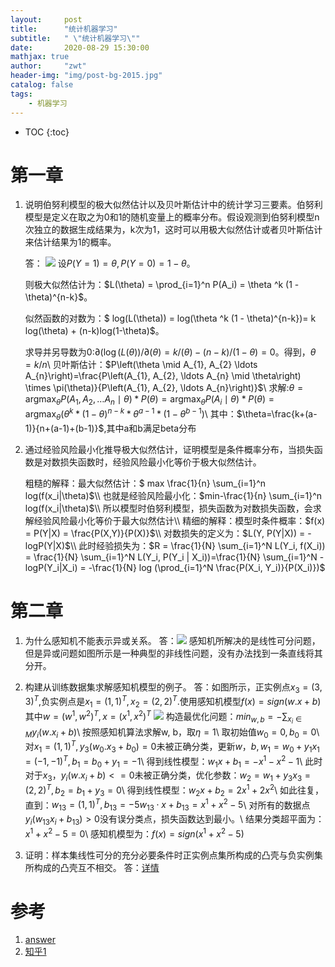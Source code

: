 ```yaml
---
layout:     post
title:      "统计机器学习"
subtitle:   " \"统计机器学习\""
date:       2020-08-29 15:30:00 
mathjax: true
author:     "zwt"
header-img: "img/post-bg-2015.jpg"
catalog: false
tags:
    - 机器学习
---
```

* TOC
{:toc}
# 第一章

1. 说明伯努利模型的极大似然估计以及贝叶斯估计中的统计学习三要素。伯努利模型是定义在取之为0和1的随机变量上的概率分布。假设观测到伯努利模型n次独立的数据生成结果为，k次为1，这时可以用极大似然估计或者贝叶斯估计来估计结果为1的概率。

   答：
 ![](https://zwt0204.github.io//img/第一章.png)
   设$P(Y=1) = \theta, P(Y=0) = 1 - \theta$。

   则极大似然估计为：$L(\theta) = \prod_{i=1}^n P(A_i) = \theta ^k (1 - \theta)^{n-k}$。

   似然函数的对数为：$
   log(L(\theta)) = log(\theta ^k (1 - \theta)^{n-k})= k log(\theta) + (n-k)log(1-\theta)$。

   求导并另导数为0:$\partial(\log (L(\theta)) / \partial(\theta)=k /(\theta)-(n-k) /(1-\theta)=0$。得到，$\theta=k/n$\\
   贝叶斯估计：$P\left(\theta \mid A_{1}, A_{2} \ldots A_{n}\right)=\frac{P\left(A_{1}, A_{2}, \ldots A_{n} \mid \theta\right) \times \pi(\theta)}{P\left(A_{1}, A_{2}, \ldots A_{n}\right)}$\\
   求解:$\theta=\operatorname{argmax}_{\theta} P\left(A_{1}, A_{2}, \ldots A_{n} \mid \theta\right) * P(\theta)=\operatorname{argmax}_{\theta} P\left(A_{i} \mid \theta\right) * P(\theta)=\operatorname{argmax}_{\theta}\left(\theta^{k} *(1-\theta)^{n-k} * \theta^{a-1} *\left(1-\theta^{b-1}\right)\right.$\\
   其中：$\theta=\frac{k+(a-1)}{n+(a-1)+(b-1)}$,其中a和b满足beta分布

2. 通过经验风险最小化推导极大似然估计，证明模型是条件概率分布，当损失函数是对数损失函数时，经验风险最小化等价于极大似然估计。

   粗糙的解释：最大似然估计：$ max \frac{1}{n} \sum_{i=1}^n log(f(x_i|\theta)$\\
   也就是经验风险最小化：$min-\frac{1}{n} \sum_{i=1}^n log(f(x_i|\theta)$\\
   所以模型时伯努利模型，损失函数为对数损失函数，会求解经验风险最小化等价于最大似然估计\\
   精细的解释：模型时条件概率：$f(x) = P(Y|X) = \frac{P(X,Y)}{P(X)}$\\
    对数损失的定义为：$L(Y, P(Y|X)) = -logP(Y|X)$\\
   此时经验损失为：$R = \frac{1}{N} \sum_{i=1}^N L(Y_i, f(X_i)) = \frac{1}{N} \sum_{i=1}^N L(Y_i, P(Y_i | X_i))=\frac{1}{N} \sum_{i=1}^N -logP(Y_i|X_i) = -\frac{1}{N} log (\prod_{i=1}^N \frac{P(X_i, Y_i)}{P(X_i)})$

# 第二章

1. 为什么感知机不能表示异或关系。
	答：![](https://zwt0204.github.io//img/感知机.jpeg)
	感知机所解决的是线性可分问题，但是异或问题如图所示是一种典型的非线性问题，没有办法找到一条直线将其分开。
2. 构建从训练数据集求解感知机模型的例子。
	答：如图所示，正实例点$x_3 = (3, 3)^T$,负实例点是$x_1 = (1, 1)^T , x_2 = (2, 2)^T$.使用感知机模型$f(x) = sign(w.x +b)$其中$w = (w^1 , w^2)^T , x = (x^1, x^2)^T$
![](https://zwt0204.github.io//img/感知机2.jpg)
构造最优化问题：$min_{w, b} = -\sum_{x_i \in M} y_i(w.x_i + b)$\\
按照感知机算法求解w, b，取$\eta = 1$\\
取初始值$w_0 = 0, b_0 = 0$\\
对$x_1 = (1, 1)^T, y_3(w_0 . x_3 + b_0) = 0$未被正确分类，更新$w，b, w_1=w_0+y_1 x_1=(-1,-1)^T, b_1=b_0+y_1=-1$\\
得到线性模型：$w_1 x + b_1 = -x^1 - x^2 - 1$\\
此时对于$x_3， y_i(w.x_i + b) <= 0$未被正确分类，优化参数：$w_2=w_1+y_3 x_3=(2,2)^T, b_2=b_1+y_3=0$\\
得到线性模型：$w_2x + b_2 = 2x^1 + 2x^2$\\
如此往复，直到：$w_{13}=(1,1)^T, b_{13}=-5  w_{13} \cdot x+b_{13}=x^1+x^2-5$\\
对所有的数据点$y_i(w_{13}x_i + b_{13}) > 0$没有误分类点，损失函数达到最小。\\
结果分类超平面为：$x^1 + x^2 - 5 = 0$\\
感知机模型为：$f(x) = sign(x^1 + x^2 - 5)$

3. 证明：样本集线性可分的充分必要条件时正实例点集所构成的凸壳与负实例集所构成的凸壳互不相交。
	答：[详情](https://blog.csdn.net/xiaoxiao_wen/article/details/54097835)

# 参考

1. [answer](https://www.cnblogs.com/baiyunwanglai/p/11172804.html)
2. [知乎1](https://zhuanlan.zhihu.com/p/89249562)
